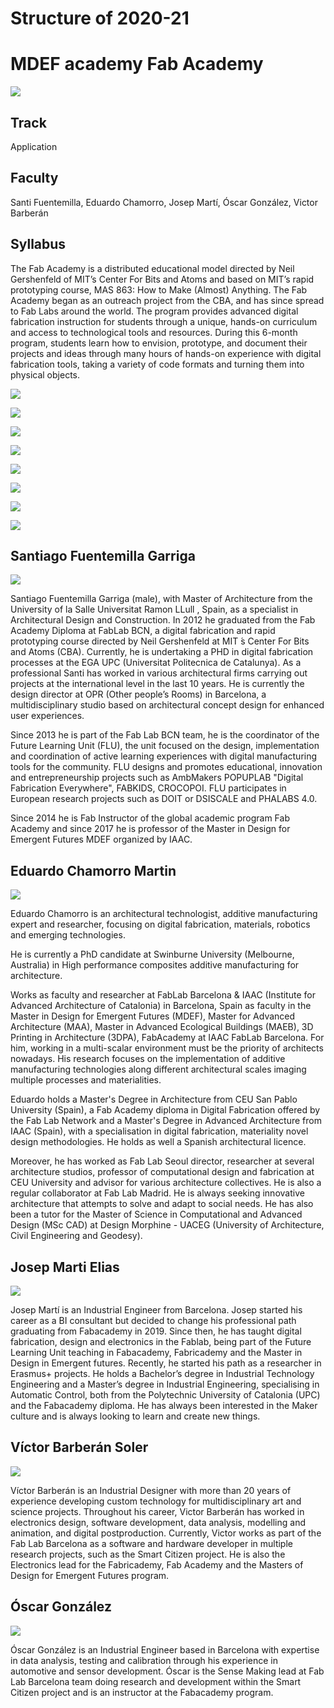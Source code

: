 Structure of 2020-21
======================

# MDEF academy Fab Academy

![](images/mdef_academy_1.JPG)

## Track
Application

## Faculty
 Santi Fuentemilla, Eduardo Chamorro, Josep Martí, Óscar González, Victor Barberán

## Syllabus

The Fab Academy is a distributed educational model directed by Neil Gershenfeld of MIT’s Center For Bits and Atoms and based on MIT’s rapid prototyping course, MAS 863: How to Make (Almost) Anything. The Fab Academy began as an outreach project from the CBA, and has since spread to Fab Labs around the world. The program provides advanced digital fabrication instruction for students through a unique, hands-on curriculum and access to technological tools and resources.
During this 6-month program, students learn how to envision, prototype, and document their projects and ideas through many hours of hands-on experience with digital fabrication tools, taking a variety of code formats and turning them into physical objects.


![](images/schedule.jpg)

![](images/schedule_1.jpg)

![](images/schedule_2.jpg)

![](images/schedule_3.jpg)

![](images/schedule_4.jpg)

![](images/schedule_5.jpg)

![](images/schedule_6.jpg)

![](images/schedule_7.jpg)


## Santiago Fuentemilla Garriga

![](../../../../assets/images/faculty_photos/santi_fuentemilla_garriga.jpg)

Santiago Fuentemilla Garriga (male), with Master of Architecture from the
University of la Salle Universitat Ramon LLull , Spain, as a specialist in
Architectural Design and Construction. In 2012 he graduated from the Fab
Academy Diploma at FabLab BCN, a digital fabrication and rapid prototyping
course directed by Neil Gershenfeld at MIT ́s Center For Bits and Atoms (CBA).
Currently, he is undertaking a PHD in digital fabrication processes at the EGA
UPC (Universitat Politecnica de Catalunya). As a professional Santi has worked in
various architectural firms carrying out projects at the international level in the
last 10 years. He is currently the design director at OPR (Other people’s Rooms)
in Barcelona, a multidisciplinary studio based on architectural concept design for
enhanced user experiences.

Since 2013 he is part of the Fab Lab BCN team, he is the coordinator of the
Future Learning Unit (FLU), the unit focused on the design, implementation and
coordination of active learning experiences with digital manufacturing tools for
the community. FLU designs and promotes educational, innovation and
entrepreneurship projects such as AmbMakers POPUPLAB "Digital Fabrication
Everywhere", FABKIDS, CROCOPOI. FLU participates in European research
projects such as DOIT or DSISCALE and PHALABS 4.0.

Since 2014 he is Fab Instructor of the global academic program Fab Academy
and since 2017 he is professor of the Master in Design for Emergent Futures
MDEF organized by IAAC.

## Eduardo Chamorro Martin

![](../../../../assets/images/faculty_photos/eduardo_chamorro_martin.jpg)

Eduardo Chamorro is an architectural technologist, additive manufacturing expert and researcher, focusing on digital fabrication, materials, robotics and emerging technologies.

He is currently a PhD candidate at Swinburne University (Melbourne, Australia) in High performance composites additive manufacturing for architecture.

Works as faculty and researcher at FabLab Barcelona & IAAC (Institute for Advanced Architecture of Catalonia) in Barcelona, Spain as faculty in the Master in Design for Emergent Futures (MDEF), Master for Advanced Architecture (MAA), Master in Advanced Ecological Buildings (MAEB), 3D Printing in Architecture (3DPA), FabAcademy at IAAC FabLab Barcelona. For him, working in a multi-scalar environment must be the priority of architects nowadays. His research focuses on the implementation of additive manufacturing technologies along different architectural scales imaging multiple processes and materialities.

Eduardo holds a Master's Degree in Architecture from CEU San Pablo University (Spain), a Fab Academy diploma in Digital Fabrication offered by the Fab Lab Network and a Master's Degree in Advanced Architecture from IAAC (Spain), with a specialisation in digital fabrication, materiality novel design methodologies. He holds as well a Spanish architectural licence.

Moreover, he has worked as Fab Lab Seoul director, researcher at several architecture studios, professor of computational design and fabrication at CEU University and advisor for various architecture collectives. He is also a regular collaborator at Fab Lab Madrid. He is always seeking innovative architecture that attempts to solve and adapt to social needs. He has also been a tutor for the Master of Science in Computational and Advanced Design (MSc CAD) at Design Morphine - UACEG (University of Architecture, Civil Engineering and Geodesy).

## Josep Marti Elias

![](../../../../assets/images/faculty_photos/josep_marti_elias.jpg)

Josep Martí is an Industrial Engineer from Barcelona. Josep started his career as a BI consultant but decided to change his professional path graduating from Fabacademy in 2019. Since then, he has taught digital fabrication, design and electronics in the Fablab, being part of the Future Learning Unit teaching in Fabacademy, Fabricademy and the Master in Design in Emergent futures. Recently, he started his path as a researcher in Erasmus+ projects. He holds a Bachelor’s degree in Industrial Technology Engineering and a Master’s degree in Industrial Engineering, specialising in Automatic Control, both from the Polytechnic University of Catalonia (UPC) and the Fabacademy diploma. He has always been interested in the Maker culture and is always looking to learn and create new things.


## Víctor Barberán Soler

![](../../../../assets/images/faculty_photos/victor_barberan_soler.jpg)

Víctor Barberán is an Industrial Designer with more than 20 years of experience developing custom technology for multidisciplinary art and science projects. Throughout his career, Victor Barberán has worked in electronics design, software development, data analysis, modelling and animation, and digital postproduction. Currently, Victor works as part of the Fab Lab Barcelona as a software and hardware developer in multiple research projects, such as the Smart Citizen project. He is also the Electronics lead for the Fabricademy, Fab Academy and the Masters of Design for Emergent Futures program.


## Óscar González

![](../../../../assets/images/faculty_photos/oscar_gonzalez.jpg)

Óscar González is an Industrial Engineer based in Barcelona with expertise in data analysis, testing and calibration through his experience in automotive and sensor development. Óscar is the Sense Making lead at Fab Lab Barcelona team doing research and development within the Smart Citizen project and is an instructor at the Fabacademy program.
